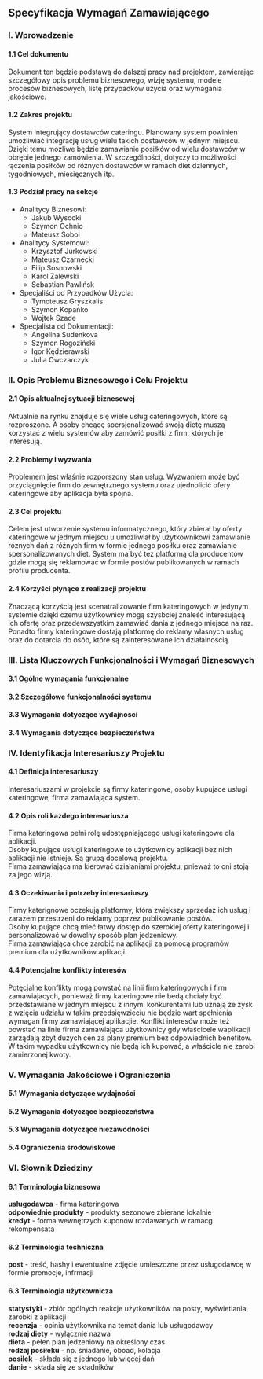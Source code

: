 ## Specyfikacja Wymagań Zamawiającego

### I. Wprowadzenie

  #### 1.1 Cel dokumentu
  Dokument ten będzie podstawą do dalszej pracy nad projektem, zawierając szczegółowy opis problemu biznesowego, wizję systemu, modele procesów biznesowych, listę przypadków użycia oraz wymagania jakościowe.

  #### 1.2 Zakres projektu
  System integrujący dostawców cateringu. Planowany system powinien umożliwiać integrację usług wielu takich dostawców w jednym miejscu. Dzięki temu możliwe będzie zamawianie posiłków od wielu dostawców w obrębie jednego zamówienia. W szczególności, dotyczy to możliwości łączenia posiłków od różnych dostawców w ramach diet dziennych, tygodniowych, miesięcznych itp.

  #### 1.3 Podział pracy na sekcje
  - Analitycy Biznesowi:
    - Jakub Wysocki
    - Szymon Ochnio
    - Mateusz Sobol
  - Analitycy Systemowi:
    - Krzysztof Jurkowski
    - Mateusz Czarnecki
    - Filip Sosnowski
    - Karol Zalewski
    - Sebastian Pawlińsk
  - Specjaliści od Przypadków Użycia:
    - Tymoteusz Gryszkalis
    - Szymon Kopańko
    - Wojtek Szade
  - Specjalista od Dokumentacji:
    - Angelina Sudenkova
    - Szymon Rogoziński
    - Igor Kędzierawski
    - Julia Owczarczyk

### II. Opis Problemu Biznesowego i Celu Projektu

  #### 2.1 Opis aktualnej sytuacji biznesowej
  Aktualnie na rynku znajduje się wiele usług cateringowych, które są rozproszone. A osoby chcącę spersjonalizować swoją dietę muszą korzystać z wielu systemów aby zamówić posiłki z firm, których je interesują.

  #### 2.2 Problemy i wyzwania
  Problemem jest właśnie rozporszony stan usług. Wyzwaniem może być przyciągnięcie firm do zewnętrznego systemu oraz ujednolicić ofery kateringowe aby aplikacja była spójna.

  #### 2.3 Cel projektu
  Celem jest utworzenie systemu informatycznego, który zbierał by oferty kateringowe w jednym miejscu u umozliwiał by użytkownikowi zamawianie róznych dań z różnych firm w formie jednego posiłku oraz zamawianie spersonalizowanych diet. System ma być też platformą dla producentów gdzie mogą się reklamować w formie postów publikowanych w ramach profilu producenta.

  #### 2.4 Korzyści płynące z realizacji projektu
  Znaczącą korzyścią jest scenatralizowanie firm kateringowych w jedynym systemie dzięki czemu użytkownicy mogą szysbciej znaleść interesującą ich ofertę oraz przedewszystkim zamawiać dania z jednego miejsca na raz. Ponadto firmy kateringowe dostają platformę do reklamy własnych usług oraz do dotarcia do osób, które są zainteresowane ich działalnością.

### III. Lista Kluczowych Funkcjonalności i Wymagań Biznesowych

  #### 3.1 Ogólne wymagania funkcjonalne

  #### 3.2 Szczegółowe funkcjonalności systemu

  #### 3.3 Wymagania dotyczące wydajności

  #### 3.4 Wymagania dotyczące bezpieczeństwa

### IV. Identyfikacja Interesariuszy Projektu

  #### 4.1 Definicja interesariuszy
  Interesariuszami w projekcie są firmy kateringowe, osoby kupujace usługi kateringowe, firma zamawiająca system.

  #### 4.2 Opis roli każdego interesariusza
  Firma kateringowa pełni rolę udostępniającego usługi kateringowe dla aplikacji. <br>
  Osoby kupujące usługi kateringowe to użytkownicy aplikacji bez nich aplikacji nie istnieje. Są grupą docelową projektu. <br>
  Firma zamawiająca ma kierować działaniami projektu, pnieważ to oni stoją za jego wizją.

  #### 4.3 Oczekiwania i potrzeby interesariuszy
  Firmy katerignowe oczekują platformy, która zwiększy sprzedaż ich usług i zarazem przestrzeni do reklamy poprzez publikowanie postów. <br>
  Osoby kupujące chcą mieć łatwy dostęp do szerokiej oferty kateringowej i personalizować w dowolny sposób plan jedzeniowy. <br>
  Firma zamawiająca chce zarobić na aplikacji za pomocą programów premium dla użytkowników aplikacji.

  #### 4.4 Potencjalne konflikty interesów
  Potęcjalne konflikty mogą powstać na linii firm kateringowych i firm zamawiajacych, ponieważ firmy kateringowe nie bedą chciały być przedstawiane w jednym miejscu z innymi konkurentami lub uznają że zysk z wzięcia udziału w takim przedsięwzieciu nie będzie wart spełnienia wymagań firmy zamawiającej aplikacjie. Konflikt interesów może też powstać na linie firma zamawiająca użytkownicy gdy właścicele waplikacji zarządają zbyt duzych cen za plany premium bez odpowiednich benefitów. W takim wypadku użytkownicy nie będą ich kupować, a właścicle nie zarobi zamierzonej kwoty.

### V. Wymagania Jakościowe i Ograniczenia

  #### 5.1 Wymagania dotyczące wydajności

  #### 5.2 Wymagania dotyczące bezpieczeństwa

  #### 5.3 Wymagania dotyczące niezawodności

  #### 5.4 Ograniczenia środowiskowe

### VI. Słownik Dziedziny
  #### 6.1 Terminologia biznesowa
  **usługodawca** - firma kateringowa <br>
  **odpowiednie produkty** - produkty sezonowe zbierane lokalnie <br>
  **kredyt** - forma wewnętrzych kuponów rozdawanych w ramacg rekompensata <br>

  #### 6.2 Terminologia techniczna
  **post** - treść, hashy i ewentualne zdjęcie umieszczne przez usługodawcę w formie promocje, infrmacji <br>

  #### 6.3 Terminologia użytkownicza
  **statystyki** - zbiór ogólnych reakcje użytkowników na posty, wyświetlania, zarobki z aplikacji <br>
  **recenzja** - opinia użytkownika na temat dania lub usługodawcy <br>
  **rodzaj diety** - wyłącznie nazwa <br>
  **dieta** - pełen plan jedzeniowy na określony czas <br>
  **rodzaj posiłeku** - np. śniadanie, oboad, kolacja <br>
  **posiłek** - składa się z jednego lub więcej dań <br>
  **danie** - składa się ze składników <br>
